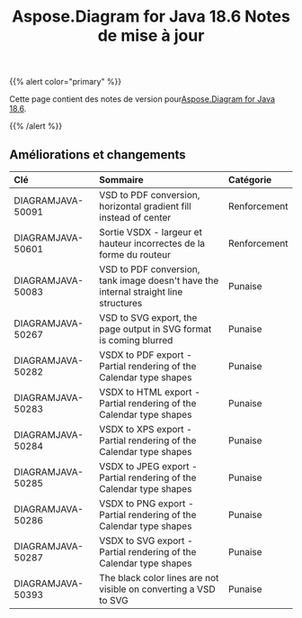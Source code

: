 ﻿---
title: Aspose.Diagram for Java 18.6 Notes de mise à jour
type: docs
weight: 70
url: /fr/java/aspose-diagram-for-java-18-6-release-notes/
---
{{% alert color="primary" %}} 

 Cette page contient des notes de version pour[Aspose.Diagram for Java 18.6](https://docs.aspose.com/diagram/java/aspose-diagram-for-java-18-6-release-notes/).

{{% /alert %}} 
## **Améliorations et changements**

|**Clé**|**Sommaire**|**Catégorie**|
|:- |:- |:- |
|DIAGRAMJAVA-50091|VSD to PDF conversion, horizontal gradient fill instead of center|Renforcement|
|DIAGRAMJAVA-50601|Sortie VSDX - largeur et hauteur incorrectes de la forme du routeur|Renforcement|
|DIAGRAMJAVA-50083|VSD to PDF conversion, tank image doesn't have the internal straight line structures|Punaise|
|DIAGRAMJAVA-50267|VSD to SVG export, the page output in SVG format is coming blurred|Punaise|
|DIAGRAMJAVA-50282|VSDX to PDF export - Partial rendering of the Calendar type shapes|Punaise|
|DIAGRAMJAVA-50283|VSDX to HTML export - Partial rendering of the Calendar type shapes|Punaise|
|DIAGRAMJAVA-50284|VSDX to XPS export - Partial rendering of the Calendar type shapes|Punaise|
|DIAGRAMJAVA-50285|VSDX to JPEG export - Partial rendering of the Calendar type shapes|Punaise|
|DIAGRAMJAVA-50286|VSDX to PNG export - Partial rendering of the Calendar type shapes|Punaise|
|DIAGRAMJAVA-50287|VSDX to SVG export - Partial rendering of the Calendar type shapes|Punaise|
|DIAGRAMJAVA-50393|The black color lines are not visible on converting a VSD to SVG|Punaise|

